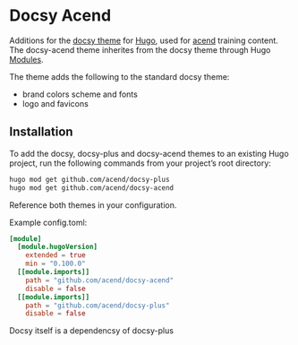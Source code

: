# Docsy Acend

Additions for the [docsy theme](https://github.com/google/docsy) for [Hugo](https://gohugo.io/), used for [acend](https://acend.ch) training content.
The docsy-acend theme inherites from the docsy theme through Hugo [Modules](https://gohugo.io/hugo-modules/use-modules/).

The theme adds the following to the standard docsy theme:

* brand colors scheme and fonts
* logo and favicons

## Installation

To add the docsy, docsy-plus and docsy-acend themes to an existing Hugo project, run the following commands from your project’s root directory:

```sh
hugo mod get github.com/acend/docsy-plus
hugo mod get github.com/acend/docsy-acend
```

Reference both themes in your configuration.

Example config.toml:

```toml
[module]
  [module.hugoVersion]
    extended = true
    min = "0.100.0"
  [[module.imports]]
    path = "github.com/acend/docsy-acend"
    disable = false
  [[module.imports]]
    path = "github.com/acend/docsy-plus"
    disable = false
```

Docsy itself is a dependencsy of docsy-plus
